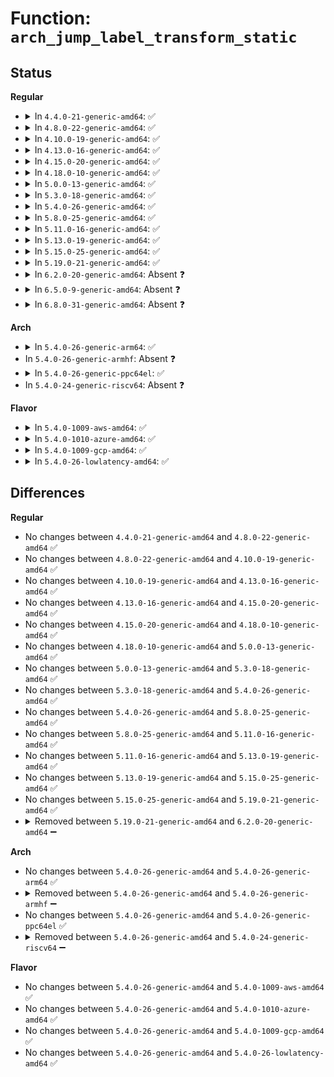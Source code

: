 # Function: <code>arch_jump_label_transform_static</code>

## Status
<b>Regular</b>
<ul>
<li>
<details>
<summary>In <code>4.4.0-21-generic-amd64</code>: ✅</summary>

```c
void arch_jump_label_transform_static(struct jump_entry * entry, enum jump_label_type type)
```

```json
{
  "name": "arch_jump_label_transform_static",
  "collision_type": "Unique Global",
  "inline_type": "No",
  "funcs": [
    {
      "addr": 18446744071579056736,
      "name": "arch_jump_label_transform_static",
      "external": true,
      "loc": "arch/x86/kernel/jump_label.c:121",
      "file": "arch/x86/kernel/jump_label.c",
      "inline": "seen, unknown",
      "caller_inline": [],
      "caller_func": [
        "kernel/jump_label.c:jump_label_init",
        "kernel/jump_label.c:jump_label_apply_nops"
      ]
    }
  ],
  "symbols": [
    {
      "addr": 18446744071579056736,
      "name": "arch_jump_label_transform_static",
      "section": ".text",
      "bind": "STB_GLOBAL",
      "size": 327
    }
  ]
}
```
</details>
</li>
<li>
<details>
<summary>In <code>4.8.0-22-generic-amd64</code>: ✅</summary>

```c
void arch_jump_label_transform_static(struct jump_entry * entry, enum jump_label_type type)
```

```json
{
  "name": "arch_jump_label_transform_static",
  "collision_type": "Unique Global",
  "inline_type": "No",
  "funcs": [
    {
      "addr": 18446744071579053088,
      "name": "arch_jump_label_transform_static",
      "external": true,
      "loc": "arch/x86/kernel/jump_label.c:122",
      "file": "arch/x86/kernel/jump_label.c",
      "inline": "seen, unknown",
      "caller_inline": [],
      "caller_func": [
        "kernel/jump_label.c:jump_label_apply_nops",
        "kernel/jump_label.c:jump_label_init"
      ]
    }
  ],
  "symbols": [
    {
      "addr": 18446744071579053088,
      "name": "arch_jump_label_transform_static",
      "section": ".text",
      "bind": "STB_GLOBAL",
      "size": 363
    }
  ]
}
```
</details>
</li>
<li>
<details>
<summary>In <code>4.10.0-19-generic-amd64</code>: ✅</summary>

```c
void arch_jump_label_transform_static(struct jump_entry * entry, enum jump_label_type type)
```

```json
{
  "name": "arch_jump_label_transform_static",
  "collision_type": "Unique Global",
  "inline_type": "No",
  "funcs": [
    {
      "addr": 18446744071579052192,
      "name": "arch_jump_label_transform_static",
      "external": true,
      "loc": "arch/x86/kernel/jump_label.c:122",
      "file": "arch/x86/kernel/jump_label.c",
      "inline": "seen, unknown",
      "caller_inline": [],
      "caller_func": [
        "kernel/jump_label.c:jump_label_apply_nops",
        "kernel/jump_label.c:jump_label_init"
      ]
    }
  ],
  "symbols": [
    {
      "addr": 18446744071579052192,
      "name": "arch_jump_label_transform_static",
      "section": ".text",
      "bind": "STB_GLOBAL",
      "size": 366
    }
  ]
}
```
</details>
</li>
<li>
<details>
<summary>In <code>4.13.0-16-generic-amd64</code>: ✅</summary>

```c
void arch_jump_label_transform_static(struct jump_entry * entry, enum jump_label_type type)
```

```json
{
  "name": "arch_jump_label_transform_static",
  "collision_type": "Unique Global",
  "inline_type": "No",
  "funcs": [
    {
      "addr": 18446744071579044896,
      "name": "arch_jump_label_transform_static",
      "external": true,
      "loc": "arch/x86/kernel/jump_label.c:119",
      "file": "arch/x86/kernel/jump_label.c",
      "inline": "seen, unknown",
      "caller_inline": [],
      "caller_func": [
        "kernel/jump_label.c:jump_label_apply_nops",
        "kernel/jump_label.c:jump_label_init"
      ]
    }
  ],
  "symbols": [
    {
      "addr": 18446744071579044896,
      "name": "arch_jump_label_transform_static",
      "section": ".text",
      "bind": "STB_GLOBAL",
      "size": 152
    }
  ]
}
```
</details>
</li>
<li>
<details>
<summary>In <code>4.15.0-20-generic-amd64</code>: ✅</summary>

```c
void arch_jump_label_transform_static(struct jump_entry * entry, enum jump_label_type type)
```

```json
{
  "name": "arch_jump_label_transform_static",
  "collision_type": "Unique Global",
  "inline_type": "No",
  "funcs": [
    {
      "addr": 18446744071579053616,
      "name": "arch_jump_label_transform_static",
      "external": true,
      "loc": "arch/x86/kernel/jump_label.c:120",
      "file": "arch/x86/kernel/jump_label.c",
      "inline": "seen, unknown",
      "caller_inline": [],
      "caller_func": [
        "kernel/jump_label.c:jump_label_apply_nops",
        "kernel/jump_label.c:jump_label_init"
      ]
    }
  ],
  "symbols": [
    {
      "addr": 18446744071579053616,
      "name": "arch_jump_label_transform_static",
      "section": ".text",
      "bind": "STB_GLOBAL",
      "size": 152
    }
  ]
}
```
</details>
</li>
<li>
<details>
<summary>In <code>4.18.0-10-generic-amd64</code>: ✅</summary>

```c
void arch_jump_label_transform_static(struct jump_entry * entry, enum jump_label_type type)
```

```json
{
  "name": "arch_jump_label_transform_static",
  "collision_type": "Unique Global",
  "inline_type": "No",
  "funcs": [
    {
      "addr": 18446744071579058512,
      "name": "arch_jump_label_transform_static",
      "external": true,
      "loc": "arch/x86/kernel/jump_label.c:120",
      "file": "arch/x86/kernel/jump_label.c",
      "inline": "seen, unknown",
      "caller_inline": [],
      "caller_func": [
        "kernel/jump_label.c:jump_label_apply_nops",
        "kernel/jump_label.c:jump_label_init"
      ]
    }
  ],
  "symbols": [
    {
      "addr": 18446744071579058512,
      "name": "arch_jump_label_transform_static",
      "section": ".text",
      "bind": "STB_GLOBAL",
      "size": 152
    }
  ]
}
```
</details>
</li>
<li>
<details>
<summary>In <code>5.0.0-13-generic-amd64</code>: ✅</summary>

```c
void arch_jump_label_transform_static(struct jump_entry * entry, enum jump_label_type type)
```

```json
{
  "name": "arch_jump_label_transform_static",
  "collision_type": "Unique Global",
  "inline_type": "No",
  "funcs": [
    {
      "addr": 18446744071579063136,
      "name": "arch_jump_label_transform_static",
      "external": true,
      "loc": "arch/x86/kernel/jump_label.c:109",
      "file": "arch/x86/kernel/jump_label.c",
      "inline": "seen, unknown",
      "caller_inline": [],
      "caller_func": [
        "kernel/jump_label.c:jump_label_apply_nops",
        "kernel/jump_label.c:jump_label_init"
      ]
    }
  ],
  "symbols": [
    {
      "addr": 18446744071579063136,
      "name": "arch_jump_label_transform_static",
      "section": ".text",
      "bind": "STB_GLOBAL",
      "size": 142
    }
  ]
}
```
</details>
</li>
<li>
<details>
<summary>In <code>5.3.0-18-generic-amd64</code>: ✅</summary>

```c
void arch_jump_label_transform_static(struct jump_entry * entry, enum jump_label_type type)
```

```json
{
  "name": "arch_jump_label_transform_static",
  "collision_type": "Unique Global",
  "inline_type": "No",
  "funcs": [
    {
      "addr": 18446744071579071664,
      "name": "arch_jump_label_transform_static",
      "external": true,
      "loc": "arch/x86/kernel/jump_label.c:179",
      "file": "arch/x86/kernel/jump_label.c",
      "inline": "seen, unknown",
      "caller_inline": [],
      "caller_func": [
        "kernel/jump_label.c:jump_label_apply_nops",
        "kernel/jump_label.c:jump_label_init"
      ]
    }
  ],
  "symbols": [
    {
      "addr": 18446744071579071664,
      "name": "arch_jump_label_transform_static",
      "section": ".text",
      "bind": "STB_GLOBAL",
      "size": 135
    }
  ]
}
```
</details>
</li>
<li>
<details>
<summary>In <code>5.4.0-26-generic-amd64</code>: ✅</summary>

```c
void arch_jump_label_transform_static(struct jump_entry * entry, enum jump_label_type type)
```

```json
{
  "name": "arch_jump_label_transform_static",
  "collision_type": "Unique Global",
  "inline_type": "No",
  "funcs": [
    {
      "addr": 18446744071579073664,
      "name": "arch_jump_label_transform_static",
      "external": true,
      "loc": "arch/x86/kernel/jump_label.c:179",
      "file": "arch/x86/kernel/jump_label.c",
      "inline": "seen, unknown",
      "caller_inline": [],
      "caller_func": [
        "kernel/jump_label.c:jump_label_apply_nops",
        "kernel/jump_label.c:jump_label_init"
      ]
    }
  ],
  "symbols": [
    {
      "addr": 18446744071579073664,
      "name": "arch_jump_label_transform_static",
      "section": ".text",
      "bind": "STB_GLOBAL",
      "size": 135
    }
  ]
}
```
</details>
</li>
<li>
<details>
<summary>In <code>5.8.0-25-generic-amd64</code>: ✅</summary>

```c
void arch_jump_label_transform_static(struct jump_entry * entry, enum jump_label_type type)
```

```json
{
  "name": "arch_jump_label_transform_static",
  "collision_type": "Unique Global",
  "inline_type": "No",
  "funcs": [
    {
      "addr": 18446744071579081504,
      "name": "arch_jump_label_transform_static",
      "external": true,
      "loc": "arch/x86/kernel/jump_label.c:136",
      "file": "arch/x86/kernel/jump_label.c",
      "inline": "seen, unknown",
      "caller_inline": [],
      "caller_func": [
        "kernel/jump_label.c:jump_label_apply_nops",
        "kernel/jump_label.c:jump_label_init"
      ]
    }
  ],
  "symbols": [
    {
      "addr": 18446744071579081504,
      "name": "arch_jump_label_transform_static",
      "section": ".text",
      "bind": "STB_GLOBAL",
      "size": 133
    }
  ]
}
```
</details>
</li>
<li>
<details>
<summary>In <code>5.11.0-16-generic-amd64</code>: ✅</summary>

```c
void arch_jump_label_transform_static(struct jump_entry * entry, enum jump_label_type type)
```

```json
{
  "name": "arch_jump_label_transform_static",
  "collision_type": "Unique Global",
  "inline_type": "No",
  "funcs": [
    {
      "addr": 18446744071579083600,
      "name": "arch_jump_label_transform_static",
      "external": true,
      "loc": "arch/x86/kernel/jump_label.c:136",
      "file": "arch/x86/kernel/jump_label.c",
      "inline": "seen, unknown",
      "caller_inline": [],
      "caller_func": [
        "kernel/jump_label.c:jump_label_apply_nops",
        "kernel/jump_label.c:jump_label_init"
      ]
    }
  ],
  "symbols": [
    {
      "addr": 18446744071579083600,
      "name": "arch_jump_label_transform_static",
      "section": ".text",
      "bind": "STB_GLOBAL",
      "size": 133
    }
  ]
}
```
</details>
</li>
<li>
<details>
<summary>In <code>5.13.0-19-generic-amd64</code>: ✅</summary>

```c
void arch_jump_label_transform_static(struct jump_entry * entry, enum jump_label_type type)
```

```json
{
  "name": "arch_jump_label_transform_static",
  "collision_type": "Unique Global",
  "inline_type": "No",
  "funcs": [
    {
      "addr": 18446744071579090400,
      "name": "arch_jump_label_transform_static",
      "external": true,
      "loc": "arch/x86/kernel/jump_label.c:132",
      "file": "arch/x86/kernel/jump_label.c",
      "inline": "seen, unknown",
      "caller_inline": [],
      "caller_func": [
        "kernel/jump_label.c:jump_label_apply_nops",
        "kernel/jump_label.c:jump_label_init"
      ]
    }
  ],
  "symbols": [
    {
      "addr": 18446744071579090400,
      "name": "arch_jump_label_transform_static",
      "section": ".text",
      "bind": "STB_GLOBAL",
      "size": 11
    }
  ]
}
```
</details>
</li>
<li>
<details>
<summary>In <code>5.15.0-25-generic-amd64</code>: ✅</summary>

```c
void arch_jump_label_transform_static(struct jump_entry * entry, enum jump_label_type type)
```

```json
{
  "name": "arch_jump_label_transform_static",
  "collision_type": "Unique Global",
  "inline_type": "No",
  "funcs": [
    {
      "addr": 18446744071579113664,
      "name": "arch_jump_label_transform_static",
      "external": true,
      "loc": "arch/x86/kernel/jump_label.c:156",
      "file": "arch/x86/kernel/jump_label.c",
      "inline": "seen, unknown",
      "caller_inline": [],
      "caller_func": [
        "kernel/jump_label.c:jump_label_apply_nops",
        "kernel/jump_label.c:jump_label_init"
      ]
    }
  ],
  "symbols": [
    {
      "addr": 18446744071579113664,
      "name": "arch_jump_label_transform_static",
      "section": ".text",
      "bind": "STB_GLOBAL",
      "size": 11
    }
  ]
}
```
</details>
</li>
<li>
<details>
<summary>In <code>5.19.0-21-generic-amd64</code>: ✅</summary>

```c
void arch_jump_label_transform_static(struct jump_entry * entry, enum jump_label_type type)
```

```json
{
  "name": "arch_jump_label_transform_static",
  "collision_type": "Unique Global",
  "inline_type": "No",
  "funcs": [
    {
      "addr": 18446744071579145616,
      "name": "arch_jump_label_transform_static",
      "external": true,
      "loc": "arch/x86/kernel/jump_label.c:156",
      "file": "arch/x86/kernel/jump_label.c",
      "inline": "seen, unknown",
      "caller_inline": [],
      "caller_func": [
        "kernel/jump_label.c:jump_label_apply_nops",
        "kernel/jump_label.c:jump_label_init"
      ]
    }
  ],
  "symbols": [
    {
      "addr": 18446744071579145616,
      "name": "arch_jump_label_transform_static",
      "section": ".text",
      "bind": "STB_GLOBAL",
      "size": 15
    }
  ]
}
```
</details>
</li>
<li>
<details>
<summary>In <code>6.2.0-20-generic-amd64</code>: Absent ❓</summary>

```json
{
  "name": "arch_jump_label_transform_static",
  "collision_type": "Unique Static",
  "inline_type": "Full",
  "funcs": [
    {
      "addr": 0,
      "name": "arch_jump_label_transform_static",
      "external": false,
      "loc": "kernel/jump_label.c:364",
      "file": "kernel/jump_label.c",
      "inline": "not declared, inlined",
      "caller_inline": [],
      "caller_func": []
    }
  ],
  "symbols": []
}
```
</details>
</li>
<li>
<details>
<summary>In <code>6.5.0-9-generic-amd64</code>: Absent ❓</summary>

```json
{
  "name": "arch_jump_label_transform_static",
  "collision_type": "Unique Static",
  "inline_type": "Full",
  "funcs": [
    {
      "addr": 0,
      "name": "arch_jump_label_transform_static",
      "external": false,
      "loc": "kernel/jump_label.c:364",
      "file": "kernel/jump_label.c",
      "inline": "not declared, inlined",
      "caller_inline": [],
      "caller_func": []
    }
  ],
  "symbols": []
}
```
</details>
</li>
<li>
<details>
<summary>In <code>6.8.0-31-generic-amd64</code>: Absent ❓</summary>

```json
{
  "name": "arch_jump_label_transform_static",
  "collision_type": "Unique Static",
  "inline_type": "Full",
  "funcs": [
    {
      "addr": 0,
      "name": "arch_jump_label_transform_static",
      "external": false,
      "loc": "kernel/jump_label.c:364",
      "file": "kernel/jump_label.c",
      "inline": "not declared, inlined",
      "caller_inline": [],
      "caller_func": []
    }
  ],
  "symbols": []
}
```
</details>
</li>
</ul>
<b>Arch</b>
<ul>
<li>
<details>
<summary>In <code>5.4.0-26-generic-arm64</code>: ✅</summary>

```c
void arch_jump_label_transform_static(struct jump_entry * entry, enum jump_label_type type)
```

```json
{
  "name": "arch_jump_label_transform_static",
  "collision_type": "Unique Global",
  "inline_type": "No",
  "funcs": [
    {
      "addr": 18446603336490316272,
      "name": "arch_jump_label_transform_static",
      "external": true,
      "loc": "arch/arm64/kernel/jump_label.c:29",
      "file": "arch/arm64/kernel/jump_label.c",
      "inline": "seen, unknown",
      "caller_inline": [],
      "caller_func": [
        "kernel/jump_label.c:jump_label_apply_nops",
        "kernel/jump_label.c:jump_label_init"
      ]
    }
  ],
  "symbols": [
    {
      "addr": 18446603336490316272,
      "name": "arch_jump_label_transform_static",
      "section": ".text",
      "bind": "STB_GLOBAL",
      "size": 24
    }
  ]
}
```
</details>
</li>
<li>
In <code>5.4.0-26-generic-armhf</code>: Absent ❓
</li>
<li>
<details>
<summary>In <code>5.4.0-26-generic-ppc64el</code>: ✅</summary>

```c
void arch_jump_label_transform_static(struct jump_entry * entry, enum jump_label_type type)
```

```json
{
  "name": "arch_jump_label_transform_static",
  "collision_type": "Unique Global",
  "inline_type": "No",
  "funcs": [
    {
      "addr": 13835058055285700640,
      "name": "arch_jump_label_transform_static",
      "external": true,
      "loc": "kernel/jump_label.c:339",
      "file": "kernel/jump_label.c",
      "inline": "seen, unknown",
      "caller_inline": [],
      "caller_func": [
        "kernel/jump_label.c:jump_label_apply_nops",
        "kernel/jump_label.c:jump_label_init"
      ]
    }
  ],
  "symbols": [
    {
      "addr": 13835058055285700640,
      "name": "arch_jump_label_transform_static",
      "section": ".text",
      "bind": "STB_WEAK",
      "size": 52
    }
  ]
}
```
</details>
</li>
<li>
In <code>5.4.0-24-generic-riscv64</code>: Absent ❓
</li>
</ul>
<b>Flavor</b>
<ul>
<li>
<details>
<summary>In <code>5.4.0-1009-aws-amd64</code>: ✅</summary>

```c
void arch_jump_label_transform_static(struct jump_entry * entry, enum jump_label_type type)
```

```json
{
  "name": "arch_jump_label_transform_static",
  "collision_type": "Unique Global",
  "inline_type": "No",
  "funcs": [
    {
      "addr": 18446744071579074016,
      "name": "arch_jump_label_transform_static",
      "external": true,
      "loc": "arch/x86/kernel/jump_label.c:179",
      "file": "arch/x86/kernel/jump_label.c",
      "inline": "seen, unknown",
      "caller_inline": [],
      "caller_func": [
        "kernel/jump_label.c:jump_label_apply_nops",
        "kernel/jump_label.c:jump_label_init"
      ]
    }
  ],
  "symbols": [
    {
      "addr": 18446744071579074016,
      "name": "arch_jump_label_transform_static",
      "section": ".text",
      "bind": "STB_GLOBAL",
      "size": 135
    }
  ]
}
```
</details>
</li>
<li>
<details>
<summary>In <code>5.4.0-1010-azure-amd64</code>: ✅</summary>

```c
void arch_jump_label_transform_static(struct jump_entry * entry, enum jump_label_type type)
```

```json
{
  "name": "arch_jump_label_transform_static",
  "collision_type": "Unique Global",
  "inline_type": "No",
  "funcs": [
    {
      "addr": 18446744071579006912,
      "name": "arch_jump_label_transform_static",
      "external": true,
      "loc": "arch/x86/kernel/jump_label.c:179",
      "file": "arch/x86/kernel/jump_label.c",
      "inline": "seen, unknown",
      "caller_inline": [],
      "caller_func": [
        "kernel/jump_label.c:jump_label_apply_nops",
        "kernel/jump_label.c:jump_label_init"
      ]
    }
  ],
  "symbols": [
    {
      "addr": 18446744071579006912,
      "name": "arch_jump_label_transform_static",
      "section": ".text",
      "bind": "STB_GLOBAL",
      "size": 135
    }
  ]
}
```
</details>
</li>
<li>
<details>
<summary>In <code>5.4.0-1009-gcp-amd64</code>: ✅</summary>

```c
void arch_jump_label_transform_static(struct jump_entry * entry, enum jump_label_type type)
```

```json
{
  "name": "arch_jump_label_transform_static",
  "collision_type": "Unique Global",
  "inline_type": "No",
  "funcs": [
    {
      "addr": 18446744071579073600,
      "name": "arch_jump_label_transform_static",
      "external": true,
      "loc": "arch/x86/kernel/jump_label.c:179",
      "file": "arch/x86/kernel/jump_label.c",
      "inline": "seen, unknown",
      "caller_inline": [],
      "caller_func": [
        "kernel/jump_label.c:jump_label_apply_nops",
        "kernel/jump_label.c:jump_label_init"
      ]
    }
  ],
  "symbols": [
    {
      "addr": 18446744071579073600,
      "name": "arch_jump_label_transform_static",
      "section": ".text",
      "bind": "STB_GLOBAL",
      "size": 135
    }
  ]
}
```
</details>
</li>
<li>
<details>
<summary>In <code>5.4.0-26-lowlatency-amd64</code>: ✅</summary>

```c
void arch_jump_label_transform_static(struct jump_entry * entry, enum jump_label_type type)
```

```json
{
  "name": "arch_jump_label_transform_static",
  "collision_type": "Unique Global",
  "inline_type": "No",
  "funcs": [
    {
      "addr": 18446744071579077696,
      "name": "arch_jump_label_transform_static",
      "external": true,
      "loc": "arch/x86/kernel/jump_label.c:179",
      "file": "arch/x86/kernel/jump_label.c",
      "inline": "seen, unknown",
      "caller_inline": [],
      "caller_func": [
        "kernel/jump_label.c:jump_label_apply_nops",
        "kernel/jump_label.c:jump_label_init"
      ]
    }
  ],
  "symbols": [
    {
      "addr": 18446744071579077696,
      "name": "arch_jump_label_transform_static",
      "section": ".text",
      "bind": "STB_GLOBAL",
      "size": 135
    }
  ]
}
```
</details>
</li>
</ul>

## Differences
<b>Regular</b>
<ul>
<li>
No changes between <code>4.4.0-21-generic-amd64</code> and <code>4.8.0-22-generic-amd64</code> ✅
</li>
<li>
No changes between <code>4.8.0-22-generic-amd64</code> and <code>4.10.0-19-generic-amd64</code> ✅
</li>
<li>
No changes between <code>4.10.0-19-generic-amd64</code> and <code>4.13.0-16-generic-amd64</code> ✅
</li>
<li>
No changes between <code>4.13.0-16-generic-amd64</code> and <code>4.15.0-20-generic-amd64</code> ✅
</li>
<li>
No changes between <code>4.15.0-20-generic-amd64</code> and <code>4.18.0-10-generic-amd64</code> ✅
</li>
<li>
No changes between <code>4.18.0-10-generic-amd64</code> and <code>5.0.0-13-generic-amd64</code> ✅
</li>
<li>
No changes between <code>5.0.0-13-generic-amd64</code> and <code>5.3.0-18-generic-amd64</code> ✅
</li>
<li>
No changes between <code>5.3.0-18-generic-amd64</code> and <code>5.4.0-26-generic-amd64</code> ✅
</li>
<li>
No changes between <code>5.4.0-26-generic-amd64</code> and <code>5.8.0-25-generic-amd64</code> ✅
</li>
<li>
No changes between <code>5.8.0-25-generic-amd64</code> and <code>5.11.0-16-generic-amd64</code> ✅
</li>
<li>
No changes between <code>5.11.0-16-generic-amd64</code> and <code>5.13.0-19-generic-amd64</code> ✅
</li>
<li>
No changes between <code>5.13.0-19-generic-amd64</code> and <code>5.15.0-25-generic-amd64</code> ✅
</li>
<li>
No changes between <code>5.15.0-25-generic-amd64</code> and <code>5.19.0-21-generic-amd64</code> ✅
</li>
<li>
<details>
<summary>Removed between <code>5.19.0-21-generic-amd64</code> and <code>6.2.0-20-generic-amd64</code> ➖</summary>

```c
void arch_jump_label_transform_static(struct jump_entry * entry, enum jump_label_type type)
```
</details>
</li>
</ul>
<b>Arch</b>
<ul>
<li>
No changes between <code>5.4.0-26-generic-amd64</code> and <code>5.4.0-26-generic-arm64</code> ✅
</li>
<li>
<details>
<summary>Removed between <code>5.4.0-26-generic-amd64</code> and <code>5.4.0-26-generic-armhf</code> ➖</summary>

```c
void arch_jump_label_transform_static(struct jump_entry * entry, enum jump_label_type type)
```
</details>
</li>
<li>
No changes between <code>5.4.0-26-generic-amd64</code> and <code>5.4.0-26-generic-ppc64el</code> ✅
</li>
<li>
<details>
<summary>Removed between <code>5.4.0-26-generic-amd64</code> and <code>5.4.0-24-generic-riscv64</code> ➖</summary>

```c
void arch_jump_label_transform_static(struct jump_entry * entry, enum jump_label_type type)
```
</details>
</li>
</ul>
<b>Flavor</b>
<ul>
<li>
No changes between <code>5.4.0-26-generic-amd64</code> and <code>5.4.0-1009-aws-amd64</code> ✅
</li>
<li>
No changes between <code>5.4.0-26-generic-amd64</code> and <code>5.4.0-1010-azure-amd64</code> ✅
</li>
<li>
No changes between <code>5.4.0-26-generic-amd64</code> and <code>5.4.0-1009-gcp-amd64</code> ✅
</li>
<li>
No changes between <code>5.4.0-26-generic-amd64</code> and <code>5.4.0-26-lowlatency-amd64</code> ✅
</li>
</ul>
